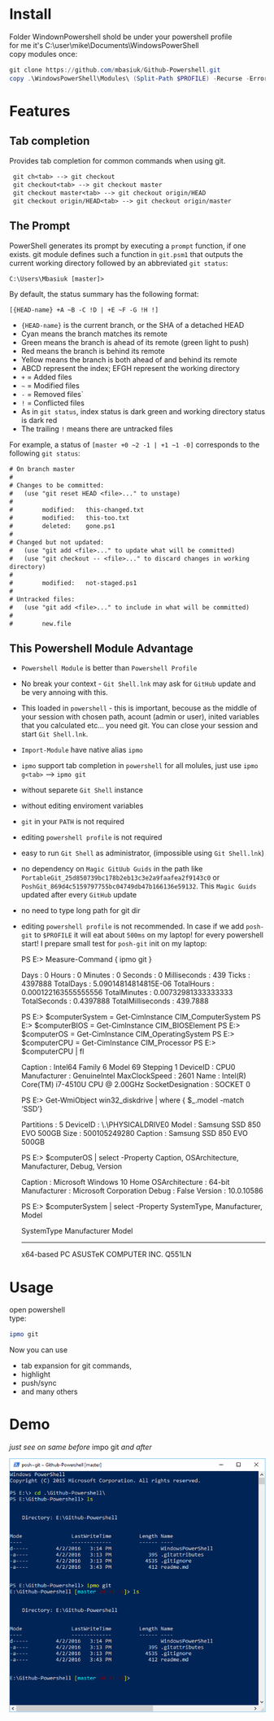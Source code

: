 # Install
Folder WindownPowershell shold be under your powershell profile  
for me it's C:\user\mike\Documents\WindowsPowerShell  
copy modules once:
```powershell
git clone https://github.com/mbasiuk/Github-Powershell.git
copy .\WindowsPowerShell\Modules\ (Split-Path $PROFILE) -Recurse -ErrorAction Ignore
```

# Features

Tab completion
--------------

   Provides tab completion for common commands when using git.   
      
     git ch<tab> --> git checkout
     git checkout<tab> --> git checkout master
     git checkout master<tab> --> git checkout origin/HEAD
     git checkout origin/HEAD<tab> --> git checkout origin/master

The Prompt
----------

PowerShell generates its prompt by executing a `prompt` function, if one exists. git module defines such a function in `git.psm1` that outputs the current working directory followed by an abbreviated `git status`:

    C:\Users\Mbasiuk [master]>

By default, the status summary has the following format:

    [{HEAD-name} +A ~B -C !D | +E ~F -G !H !]

* `{HEAD-name}` is the current branch, or the SHA of a detached HEAD
 * Cyan means the branch matches its remote
 * Green means the branch is ahead of its remote (green light to push)
 * Red means the branch is behind its remote
 * Yellow means the branch is both ahead of and behind its remote
* ABCD represent the index; EFGH represent the working directory
 * `+` = Added files
 * `~` = Modified files
 * `-` = Removed files`
 * `!` = Conflicted files
 * As in `git status`, index status is dark green and working directory status is dark red
 * The trailing `!` means there are untracked files

For example, a status of `[master +0 ~2 -1 | +1 ~1 -0]` corresponds to the following `git status`:

    # On branch master
    #
    # Changes to be committed:
    #   (use "git reset HEAD <file>..." to unstage)
    #
    #        modified:   this-changed.txt
    #        modified:   this-too.txt
    #        deleted:    gone.ps1
    #
    # Changed but not updated:
    #   (use "git add <file>..." to update what will be committed)
    #   (use "git checkout -- <file>..." to discard changes in working directory)
    #
    #        modified:   not-staged.ps1
    #
    # Untracked files:
    #   (use "git add <file>..." to include in what will be committed)
    #
    #        new.file

This Powershell Module Advantage
--------------------------------

* `Powershell Module` is better than `Powershell Profile`
 * No break your context - `Git Shell.lnk` may ask for `GitHub` update and be very annoing with this.   
 * This loaded in `powershell` - this is important, becouse as the middle of your session with chosen path, acount (admin or user),
 inited variables that you calculated etc... you need git. You can close your session and start `Git Shell.lnk`.
 * `Import-Module` have native alias `ipmo`
 * `ipmo` support tab completion in `powershell` for all molules, just use `ipmo g<tab>` --> `ipmo git` 
 * without separete `Git Shell` instance
 * without editing enviroment variables
 * `git` in your `PATH` is not required
 * editing `powershell profile` is not required
 * easy to run `Git Shell` as administrator, (impossible using `Git Shell.lnk`)
 * no dependency on `Magic GitUub Guids` in the path like `PortableGit_25d850739bc178b2eb13c3e2a9faafea2f9143c0` or
`PoshGit_869d4c5159797755bc04749db47b166136e59132`. This `Magic Guids` updated after every `GitHub` update
 * no need to type long path for git dir
 * editing `powershell profile` is not recommended. In case if we add `posh-git` to `$PROFILE` it will eat about `500ms` on my laptop! for every powershell start!
 I prepare small test for `posh-git` init on my laptop:      

    
    PS E:\> Measure-Command { ipmo git }
    
    
    Days              : 0
    Hours             : 0
    Minutes           : 0
    Seconds           : 0
    Milliseconds      : 439
    Ticks             : 4397888
    TotalDays         : 5.09014814814815E-06
    TotalHours        : 0.000122163555555556
    TotalMinutes      : 0.00732981333333333
    TotalSeconds      : 0.4397888
    TotalMilliseconds : 439.7888
    
    PS E:\> $computerSystem = Get-CimInstance CIM_ComputerSystem
    PS E:\> $computerBIOS = Get-CimInstance CIM_BIOSElement
    PS E:\> $computerOS = Get-CimInstance CIM_OperatingSystem
    PS E:\> $computerCPU = Get-CimInstance CIM_Processor
    PS E:\> $computerCPU | fl


    Caption           : Intel64 Family 6 Model 69 Stepping 1
    DeviceID          : CPU0
    Manufacturer      : GenuineIntel
    MaxClockSpeed     : 2601
    Name              : Intel(R) Core(TM) i7-4510U CPU @ 2.00GHz
    SocketDesignation : SOCKET 0
    
    PS E:\>  Get-WmiObject win32_diskdrive | where { $_.model -match ‘SSD’}


    Partitions : 5
    DeviceID   : \\.\PHYSICALDRIVE0
    Model      : Samsung SSD 850 EVO 500GB
    Size       : 500105249280
    Caption    : Samsung SSD 850 EVO 500GB
    
    PS E:\> $computerOS | select -Property Caption, OSArchitecture, Manufacturer, Debug, Version


    Caption        : Microsoft Windows 10 Home
    OSArchitecture : 64-bit
    Manufacturer   : Microsoft Corporation
    Debug          : False
    Version        : 10.0.10586
    
    PS E:\> $computerSystem | select -Property SystemType, Manufacturer, Model

    SystemType   Manufacturer          Model
    ----------   ------------          -----
    x64-based PC ASUSTeK COMPUTER INC. Q551LN
    
     

# Usage

open powershell   
type:

```powershell
ipmo git
```

Now you can use 
* tab expansion for git commands, 
* highlight
* push/sync
* and many others

# Demo

*just see on same before* impo git *and after*

![ipmogit](ipmogit.png)